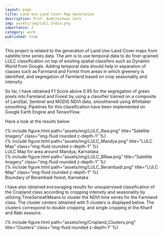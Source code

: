 ```yaml
---
layout: page
title: Land Use-Land Cover Map Generation
description: Prof. Aaditeshwar Seth
img: assets/img/LULC_India.png
importance: 2
category: work
published: true
---
```


This project is related to the generation of Land Use-Land Cover maps from satellite time series data. The aim is to use temporal data to do finer-grained LULC classification on top of existing spatial classifers such as Dynamic World from Google. Adding temporal data should help in separation of classes such as Farmland and Forest from areas in which greenery is identified, and segregation of Farmland based on crop seasonality and intensity. 

So far, I have obtained F1 Score above 0.95 for the segregation of green pixels into Farmland and Forest by using a classifier trained on a composite of LandSat, Sentinel and MODIS NDVI data, smoothened using Whittaker smoothing. Pipelines for this classification have been implemented on Google Earth Engine and TensorFlow. 

Have a look at the results below:

<div class="row">
    <div class="col-sm mt-3 mt-md-0">
        {% include figure.html path="assets/img/LULC_Raw.png" title="Satellite Imagery" class="img-fluid rounded z-depth-1" %}
    </div>
    <div class="col-sm mt-3 mt-md-0">
        {% include figure.html path="assets/img/LULC_Mandya.png" title="LULC Map" class="img-fluid rounded z-depth-1" %}
    </div>
</div>
<div class="caption">
    LULC Map for area around Mandya, Karnataka
</div>

<div class="row">
    <div class="col-sm mt-3 mt-md-0">
        {% include figure.html path="assets/img/LULC_BRaw.png" title="Satellite Imagery" class="img-fluid rounded z-depth-1" %}
    </div>
    <div class="col-sm mt-3 mt-md-0">
        {% include figure.html path="assets/img/LULC_Berambadi.png" title="LULC Map" class="img-fluid rounded z-depth-1" %}
    </div>
</div>
<div class="caption">
    Boundary of Berambadi forest, Karnataka
</div>

I have also obtained encouraging results for unsupervised classification of the Cropland class according to cropping intensity and seasonality by utilizing TimeSeriesKMeans to cluster the NDVI time series for the Farmland class. The cluster centers obtained with 5 clusters is displayed below. The clusters correspond to double cropping, and single cropping in the Kharif and Rabi seasons. 

<div class="row">
    <div class="col-sm mt-3 mt-md-0">
        {% include figure.html path="assets/img/Cropland_Clusters.png" title="Clusters" class="img-fluid rounded z-depth-1" %}
    </div>
</div>